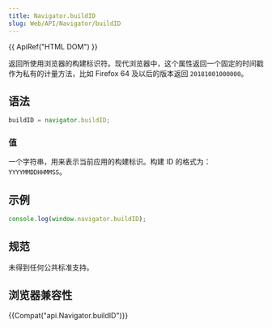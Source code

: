 ```yaml
---
title: Navigator.buildID
slug: Web/API/Navigator/buildID
---
```


{{ ApiRef("HTML DOM") }}

返回所使用浏览器的构建标识符。现代浏览器中，这个属性返回一个固定的时间戳作为私有的计量方法，比如 Firefox 64 及以后的版本返回 `20181001000000`。

## 语法

```js
buildID = navigator.buildID;
```

### 值

一个字符串，用来表示当前应用的构建标识。构建 ID 的格式为：`YYYYMMDDHHMMSS`。

## **示例**

```js
console.log(window.navigator.buildID);
```

## 规范

未得到任何公共标准支持。

## 浏览器兼容性

{{Compat("api.Navigator.buildID")}}
